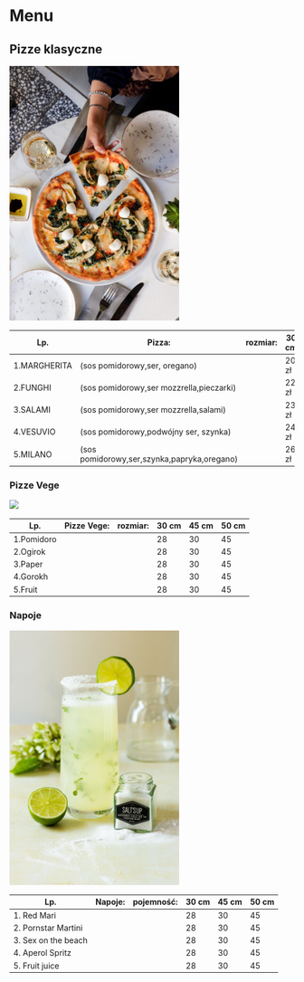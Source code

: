 # Menu

## Pizze klasyczne

<img src ="img/pinar-kucuk-Ae7jQFDTPk4-unsplash.jpg" width=300 >

|Lp.| Pizza:                                                    |rozmiar:| 30 cm| 50 cm|60 cm|
|------------|--------------------------------------------------|--------|------|------|-----|
|1.MARGHERITA|(sos pomidorowy,ser, oregano)                     |        | 20 zł| 30   | 35  |            
|2.FUNGHI    |(sos pomidorowy,ser mozzrella,pieczarki)          |        | 22 zł| 30   | 35  |     
|3.SALAMI    |(sos pomidorowy,ser mozzrella,salami)             |        | 23 zł| 38   | 40  |     
|4.VESUVIO   |(sos pomidorowy,podwójny ser, szynka)             |        | 24 zł| 37   | 43  |     
|5.MILANO    |(sos pomidorowy,ser,szynka,papryka,oregano)       |        | 26 zł| 39   | 30  |     

### Pizze Vege

<img src ="img/jonas-kakaroto-zlKdLdMREtE-unsplash.jpg" width=300 >

|Lp.| Pizze Vege:                                               |rozmiar:|30 cm | 45 cm|50 cm|
|----------------|----------------------------------------------|--------|------|------|-----|
|     1.Pomidoro |                                              |        |  28  |   30 |   45|                         
|     2.Ogirok   |                                              |        |  28  |   30 |   45|   
|     3.Paper    |                                              |        |  28  |   30 |   45|  
|     4.Gorokh   |                                              |        |  28  |   30 |   45|  
|     5.Fruit    |                                              |        |  28  |   30 |   45| 

### Napoje
<img src ="img/piret-ilver-uKp_coL3jNg-unsplash.jpg" width=300 >

|Lp.| Napoje:                                                  |pojemność:|30 cm | 45 cm|50 cm|
|---------------------|----------------------------------------|----------|------|------|-----|
|1.   Red Mari        |                                        |          |  28  |   30 |   45|                         
|2.   Pornstar Martini|                                        |          |  28  |   30 |   45|   
|3.   Sex on the beach|                                        |          |  28  |   30 |   45|  
|4.   Aperol Spritz   |                                        |          |  28  |   30 |   45|  
|5.   Fruit juice     |                                        |          |  28  |   30 |   45| 

